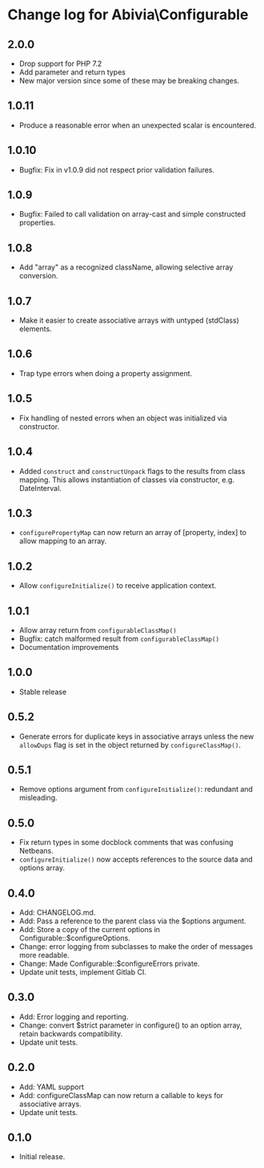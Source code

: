 Change log for Abivia\Configurable
====

2.0.0
---
- Drop support for PHP 7.2
- Add parameter and return types
- New major version since some of these may be breaking changes.

1.0.11
---
- Produce a reasonable error when an unexpected scalar is encountered.

1.0.10
---
- Bugfix: Fix in v1.0.9 did not respect prior validation failures.

1.0.9
---
- Bugfix: Failed to call validation on array-cast and simple constructed properties.

1.0.8
---
- Add "array" as a recognized className, allowing selective array conversion.

1.0.7
---
- Make it easier to create associative arrays with untyped (stdClass) elements.

1.0.6
---
- Trap type errors when doing a property assignment.

1.0.5
---
- Fix handling of nested errors when an object was initialized via constructor.

1.0.4
---

- Added `construct` and `constructUnpack` flags to the results from class mapping.
    This allows instantiation of classes via constructor, e.g. DateInterval.

1.0.3
----

- `configurePropertyMap` can now return an array of [property, index] to allow
  mapping to an array.

1.0.2
----

- Allow `configureInitialize()` to receive application context.

1.0.1
----
- Allow array return from `configurableClassMap()`
- Bugfix: catch malformed result from `configurableClassMap()`
- Documentation improvements

1.0.0
----
- Stable release

0.5.2
----

- Generate errors for duplicate keys in associative arrays unless the new
  `allowDups` flag is set in the object returned by `configureClassMap()`.

0.5.1
----

- Remove options argument from `configureInitialize()`: redundant and misleading.

0.5.0
----

- Fix return types in some docblock comments that was confusing Netbeans.
- `configureInitialize()` now accepts references to the source data and options array.

0.4.0
----

- Add: CHANGELOG.md.
- Add: Pass a reference to the parent class via the $options argument.
- Add: Store a copy of the current options in Configurable::$configureOptions.
- Change: error logging from subclasses to make the order of messages more readable.
- Change: Made Configurable::$configureErrors private.
- Update unit tests, implement Gitlab CI.

0.3.0
----

- Add: Error logging and reporting.
- Change: convert $strict parameter in configure() to an option array, retain
  backwards compatibility.
- Update unit tests.

0.2.0
----

- Add: YAML support
- Add: configureClassMap can now return a callable to keys for associative arrays.
- Update unit tests.

0.1.0
----

- Initial release.